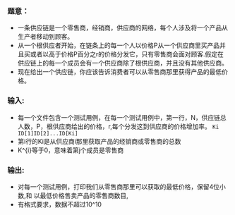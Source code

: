 ### 题意：
* 一条供应链是一个零售商，经销商，供应商的网络，每个人涉及将一个产品从生产者移动到顾客。
* 从一个根供应者开始，在链条上的每一个人以价格P从一个供应商里买产品并且买或者以高于价格P百分之r的价格分发它，只有零售商会面对顾客.假定在供应链上的每一个成员会有一个供应商除了根供应商，并且没有其他供应商。
* 现在给出一个供应链，你应该告诉消费者可以从零售商那里获得产品的最低价格。

### 输入:
* 每一个文件包含一个测试用例，在每一个测试用例中，第一行，N，供应链总人数，P，根供应商给出的价格，r,每个分发这到供应商的价格增加率。
```Ki ID[1]ID[2]...ID[Ki]```
* 第i行的Ki是从供应商i那里获取产品的经销商或零售商的总数
* K^{i}等于0，意味着第j个成员是零售商
### 输出:
* 对每一个测试用例，打印我们从零售商那里可以获取的最低价格，保留4位小数,和 以最低价格售卖产品的零售商数目,
* 有格式要求，数据不超过10^10

```

```














